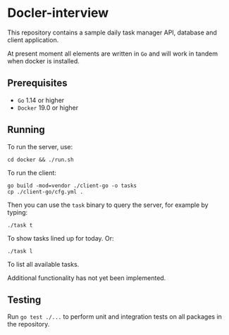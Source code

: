 # Docler-interview

This repository contains a sample daily task manager API, database and client application.

At present moment all elements are written in `Go` and will work in tandem when docker is installed.

## Prerequisites

- `Go` 1.14 or higher
- `Docker` 19.0 or higher

## Running

To run the server, use:

```
cd docker && ./run.sh
```

To run the client:

```
go build -mod=vendor ./client-go -o tasks
cp ./client-go/cfg.yml .
```

Then you can use the `task` binary to query the server, for example by typing:

```
./task t
```

To show tasks lined up for today. Or:

```
./task l
```

To list all available tasks.

Additional functionality has not yet been implemented.

## Testing

Run `go test ./...` to perform unit and integration tests on all packages in the repository.
